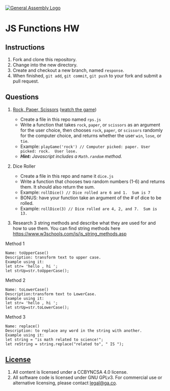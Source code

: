 [![General Assembly Logo](https://camo.githubusercontent.com/1a91b05b8f4d44b5bbfb83abac2b0996d8e26c92/687474703a2f2f692e696d6775722e636f6d2f6b6538555354712e706e67)](https://generalassemb.ly/education/web-development-immersive)

# JS Functions HW

## Instructions

1. Fork and clone this repository.
1. Change into the new directory.
1. Create and checkout a new branch, named `response`.
1. When finished, `git add`, `git commit`, `git push` to your fork and submit a pull request.

## Questions

1. [Rock, Paper, Scissors](https://en.wikipedia.org/wiki/Rock%E2%80%93paper%E2%80%93scissors) ([watch the game](https://www.youtube.com/watch?v=JtcHmiAcbZc))
    - Create a file in this repo named `rps.js`
    - Write a function that takes `rock`, `paper`, or `scissors` as an argument for the user choice, then chooses `rock`, `paper`, or `scissors` randomly for the computer choice, and returns whether the user `win`, `lose`, or `tie`.
    - Example: `playGame('rock') // Computer picked: paper. User picked: rock.  User lose.`
    - _**Hint:** Javascript includes a `Math.random` method._

2. Dice Roller
    - Create a file in this repo and name it `dice.js`
    - Write a function that chooses two random numbers (1-6) and returns them. It should also return the sum.
    - Example: `rollDice() // Dice rolled are 6 and 1.  Sum is 7`
    - BONUS: have your function take an argument of the # of dice to be rolled.
    - Example: `rollDice(3) // Dice rolled are 4, 2, and 7.  Sum is 13.`

3.  Research 3 string methods and describe what they are used for and how to use them.  You can find string methods here https://www.w3schools.com/js/js_string_methods.asp

Method 1
```
Name: toUpperCase()
Description: transform text to upper case. 
Example using it: 
let str= 'hello , hi '; 
let strUp=str.toUpperCase();
```

Method 2
```
Name: toLowerCase()
Description:transform text to LowerCase.
Example using it:
let str= 'hello , hi '; 
let strUp=str.toLowerCase();
```

Method 3
```
Name: replace()
Description: to replace any word in the string with another. 
Example using it: 
let string = "is math related to science!";
let reString = string.replace("related to", " IS ");

```

## [License](LICENSE)

1. All content is licensed under a CC­BY­NC­SA 4.0 license.
1. All software code is licensed under GNU GPLv3. For commercial use or
    alternative licensing, please contact legal@ga.co.
